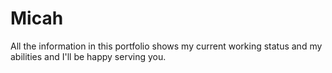 # Micah
All the information in this portfolio shows my current working status and my abilities and I'll be happy serving you.
